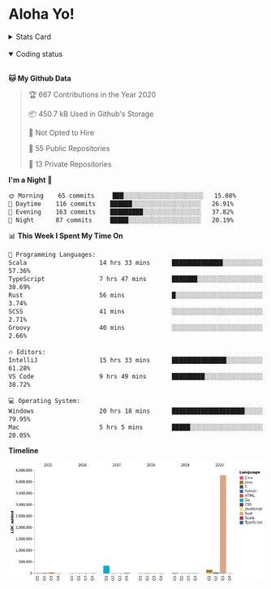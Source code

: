 # Aloha Yo!

<details>
<summary>Stats Card</summary>
 
[![Anurag's github stats](https://github-readme-stats.vercel.app/api?username=GarfieldZHU&show_icons=true&theme=tokyonight)](https://github.com/anuraghazra/github-readme-stats)
 
</details>

<br/>

<details open>

<summary>Coding status</summary>

<br/>

<!--START_SECTION:waka-->
**🐱 My Github Data** 

> 🏆 667 Contributions in the Year 2020
 > 
> 📦 450.7 kB Used in Github's Storage 
 > 
> 🚫 Not Opted to Hire
 > 
> 📜 55 Public Repositories
 > 
> 🔑 13 Private Repositories 

**I'm a Night 🦉** 

```text
🌞 Morning    65 commits     ███░░░░░░░░░░░░░░░░░░░░░░   15.08% 
🌆 Daytime    116 commits    ██████░░░░░░░░░░░░░░░░░░░   26.91% 
🌃 Evening    163 commits    █████████░░░░░░░░░░░░░░░░   37.82% 
🌙 Night      87 commits     █████░░░░░░░░░░░░░░░░░░░░   20.19%

```


📊 **This Week I Spent My Time On** 

```text
💬 Programming Languages: 
Scala                    14 hrs 33 mins      ██████████████░░░░░░░░░░░   57.36% 
TypeScript               7 hrs 47 mins       ███████░░░░░░░░░░░░░░░░░░   30.69% 
Rust                     56 mins             █░░░░░░░░░░░░░░░░░░░░░░░░   3.74% 
SCSS                     41 mins             ░░░░░░░░░░░░░░░░░░░░░░░░░   2.71% 
Groovy                   40 mins             ░░░░░░░░░░░░░░░░░░░░░░░░░   2.66%

🔥 Editors: 
IntelliJ                 15 hrs 33 mins      ███████████████░░░░░░░░░░   61.28% 
VS Code                  9 hrs 49 mins       █████████░░░░░░░░░░░░░░░░   38.72%

💻 Operating System: 
Windows                  20 hrs 18 mins      ████████████████████░░░░░   79.95% 
Mac                      5 hrs 5 mins        █████░░░░░░░░░░░░░░░░░░░░   20.05%

```

**Timeline**

![Chart not found](https://github.com/GarfieldZHU/GarfieldZHU/blob/master/charts/bar_graph.png) 


<!--END_SECTION:waka-->

</details>
